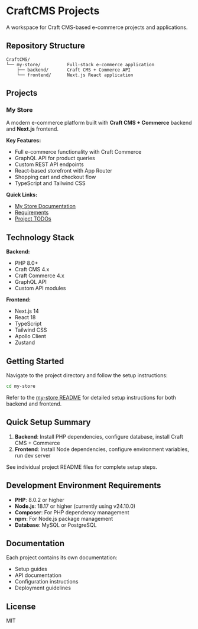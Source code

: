 # CraftCMS Projects

A workspace for Craft CMS-based e-commerce projects and applications.

## Repository Structure

```
CraftCMS/
└── my-store/          Full-stack e-commerce application
    ├── backend/       Craft CMS + Commerce API
    └── frontend/      Next.js React application
```

## Projects

### My Store

A modern e-commerce platform built with **Craft CMS + Commerce** backend and **Next.js** frontend.

**Key Features:**
- Full e-commerce functionality with Craft Commerce
- GraphQL API for product queries
- Custom REST API endpoints
- React-based storefront with App Router
- Shopping cart and checkout flow
- TypeScript and Tailwind CSS

**Quick Links:**
- [My Store Documentation](my-store/README.md)
- [Requirements](my-store/requirements.md)
- [Project TODOs](my-store/todos.md)

## Technology Stack

**Backend:**
- PHP 8.0+
- Craft CMS 4.x
- Craft Commerce 4.x
- GraphQL API
- Custom API modules

**Frontend:**
- Next.js 14
- React 18
- TypeScript
- Tailwind CSS
- Apollo Client
- Zustand

## Getting Started

Navigate to the project directory and follow the setup instructions:

```bash
cd my-store
```

Refer to the [my-store README](my-store/README.md) for detailed setup instructions for both backend and frontend.

## Quick Setup Summary

1. **Backend**: Install PHP dependencies, configure database, install Craft CMS + Commerce
2. **Frontend**: Install Node dependencies, configure environment variables, run dev server

See individual project README files for complete setup steps.

## Development Environment Requirements

- **PHP**: 8.0.2 or higher
- **Node.js**: 18.17 or higher (currently using v24.10.0)
- **Composer**: For PHP dependency management
- **npm**: For Node.js package management
- **Database**: MySQL or PostgreSQL

## Documentation

Each project contains its own documentation:
- Setup guides
- API documentation
- Configuration instructions
- Deployment guidelines

## License

MIT
